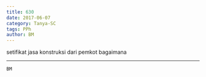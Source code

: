 ```yaml
---
title: 630
date: 2017-06-07
category: Tanya-SC
tags: PPh
author: BM
---
```


setifikat jasa konstruksi dari pemkot bagaimana

---



`BM`
